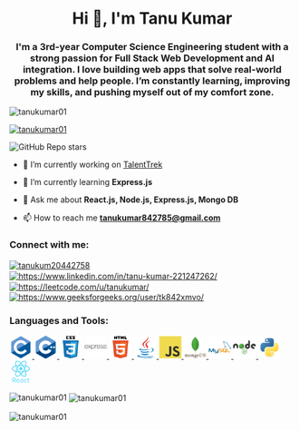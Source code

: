 <h1 align="center">Hi 👋, I'm Tanu Kumar</h1>
<h3 align="center">I'm a 3rd-year Computer Science Engineering student with a strong passion for Full Stack Web Development and AI integration. I love building web apps that solve real-world problems and help people. I’m constantly learning, improving my skills, and pushing myself out of my comfort zone.</h3>

<p align="left"> <img src="https://komarev.com/ghpvc/?username=tanukumar01&label=Profile%20views&color=0e75b6&style=flat" alt="tanukumar01" /> </p>

<p align="left"> <a href="https://github.com/ryo-ma/github-profile-trophy"><img src="https://github-profile-trophy.vercel.app/?username=tanukumar01" alt="tanukumar01" /></a> </p>

![GitHub Repo stars](https://img.shields.io/github/stars/tanukumar01/repo?style=social)


- 🔭 I’m currently working on [TalentTrek](https://talent-trek.onrender.com/)

- 🌱 I’m currently learning **Express.js**

- 💬 Ask me about **React.js, Node.js, Express.js, Mongo DB**

- 📫 How to reach me **tanukumar842785@gmail.com**

<h3 align="left">Connect with me:</h3>
<p align="left">
<a href="https://twitter.com/tanukum20442758" target="blank"><img align="center" src="https://raw.githubusercontent.com/rahuldkjain/github-profile-readme-generator/master/src/images/icons/Social/twitter.svg" alt="tanukum20442758" height="30" width="40" /></a>
<a href="https://linkedin.com/in/https://www.linkedin.com/in/tanu-kumar-221247262/" target="blank"><img align="center" src="https://raw.githubusercontent.com/rahuldkjain/github-profile-readme-generator/master/src/images/icons/Social/linked-in-alt.svg" alt="https://www.linkedin.com/in/tanu-kumar-221247262/" height="30" width="40" /></a>
<a href="https://www.leetcode.com/https://leetcode.com/u/tanukumar/" target="blank"><img align="center" src="https://raw.githubusercontent.com/rahuldkjain/github-profile-readme-generator/master/src/images/icons/Social/leet-code.svg" alt="https://leetcode.com/u/tanukumar/" height="30" width="40" /></a>
<a href="https://auth.geeksforgeeks.org/user/https://www.geeksforgeeks.org/user/tk842xmvo/" target="blank"><img align="center" src="https://raw.githubusercontent.com/rahuldkjain/github-profile-readme-generator/master/src/images/icons/Social/geeks-for-geeks.svg" alt="https://www.geeksforgeeks.org/user/tk842xmvo/" height="30" width="40" /></a>
</p>

<h3 align="left">Languages and Tools:</h3>
<p align="left"> <a href="https://www.cprogramming.com/" target="_blank" rel="noreferrer"> <img src="https://raw.githubusercontent.com/devicons/devicon/master/icons/c/c-original.svg" alt="c" width="40" height="40"/> </a> <a href="https://www.w3schools.com/cpp/" target="_blank" rel="noreferrer"> <img src="https://raw.githubusercontent.com/devicons/devicon/master/icons/cplusplus/cplusplus-original.svg" alt="cplusplus" width="40" height="40"/> </a> <a href="https://www.w3schools.com/css/" target="_blank" rel="noreferrer"> <img src="https://raw.githubusercontent.com/devicons/devicon/master/icons/css3/css3-original-wordmark.svg" alt="css3" width="40" height="40"/> </a> <a href="https://expressjs.com" target="_blank" rel="noreferrer"> <img src="https://raw.githubusercontent.com/devicons/devicon/master/icons/express/express-original-wordmark.svg" alt="express" width="40" height="40"/> </a> <a href="https://www.w3.org/html/" target="_blank" rel="noreferrer"> <img src="https://raw.githubusercontent.com/devicons/devicon/master/icons/html5/html5-original-wordmark.svg" alt="html5" width="40" height="40"/> </a> <a href="https://www.java.com" target="_blank" rel="noreferrer"> <img src="https://raw.githubusercontent.com/devicons/devicon/master/icons/java/java-original.svg" alt="java" width="40" height="40"/> </a> <a href="https://developer.mozilla.org/en-US/docs/Web/JavaScript" target="_blank" rel="noreferrer"> <img src="https://raw.githubusercontent.com/devicons/devicon/master/icons/javascript/javascript-original.svg" alt="javascript" width="40" height="40"/> </a> <a href="https://www.mongodb.com/" target="_blank" rel="noreferrer"> <img src="https://raw.githubusercontent.com/devicons/devicon/master/icons/mongodb/mongodb-original-wordmark.svg" alt="mongodb" width="40" height="40"/> </a> <a href="https://www.mysql.com/" target="_blank" rel="noreferrer"> <img src="https://raw.githubusercontent.com/devicons/devicon/master/icons/mysql/mysql-original-wordmark.svg" alt="mysql" width="40" height="40"/> </a> <a href="https://nodejs.org" target="_blank" rel="noreferrer"> <img src="https://raw.githubusercontent.com/devicons/devicon/master/icons/nodejs/nodejs-original-wordmark.svg" alt="nodejs" width="40" height="40"/> </a> <a href="https://www.python.org" target="_blank" rel="noreferrer"> <img src="https://raw.githubusercontent.com/devicons/devicon/master/icons/python/python-original.svg" alt="python" width="40" height="40"/> </a> <a href="https://reactjs.org/" target="_blank" rel="noreferrer"> <img src="https://raw.githubusercontent.com/devicons/devicon/master/icons/react/react-original-wordmark.svg" alt="react" width="40" height="40"/> </a> </p>

<p><img align="left" src="https://github-readme-stats.vercel.app/api/top-langs?username=tanukumar01&show_icons=true&locale=en&layout=compact" alt="tanukumar01" /></p>

<p>&nbsp;<img align="center" src="https://github-readme-stats.vercel.app/api?username=tanukumar01&show_icons=true&locale=en" alt="tanukumar01" /></p>

<p><img align="center" src="https://github-readme-streak-stats.herokuapp.com/?user=tanukumar01&" alt="tanukumar01" /></p>